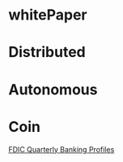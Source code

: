 # whitePaper

# Distributed

# Autonomous

# Coin

[FDIC Quarterly Banking Profiles](https://www.fdic.gov/analysis/quarterly-banking-profile/)
